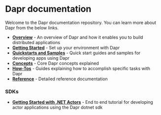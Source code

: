 # Dapr documentation

Welcome to the Dapr documentation repository. You can learn more about Dapr from the below links.

- **[Overview](./overview.md)** - An overview of Dapr and how it enables you to build distributed applications
 - **[Getting Started](./getting-started)** - Set up your environment with Dapr
 - **[Quickstarts and Samples](./quickstart)** - Quick start guides and samples for developing apps using Dapr
 - **[Concepts](./concepts)** - Core Dapr concepts explained
 - **[How-Tos](./howto)** - Guides explaining how to accomplish specific tasks with Dapr
 - **[Reference](./reference)** - Detailed reference documentation

 ### SDKs
 - **[Getting Started with .NET Actors](https://github.com/dapr/dotnet-sdk/blob/master/docs/get-started-dapr-actor.md)** - End to end tutorial for developing actor applications using the Dapr dotnet sdk